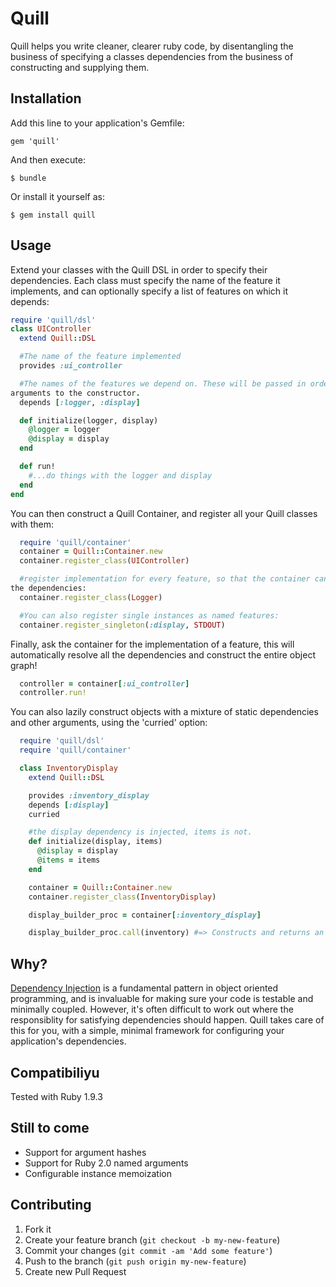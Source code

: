 # Quill

Quill helps you write cleaner, clearer ruby code, by disentangling the business
of specifying a classes dependencies from the business of constructing and
supplying them.

## Installation

Add this line to your application's Gemfile:

    gem 'quill'

And then execute:

    $ bundle

Or install it yourself as:

    $ gem install quill

## Usage

Extend your classes with the Quill DSL in order to specify their dependencies.
Each class must specify the name of the feature it implements, and can
optionally specify a list of features on which it depends:

```ruby
require 'quill/dsl'
class UIController
  extend Quill::DSL

  #The name of the feature implemented
  provides :ui_controller

  #The names of the features we depend on. These will be passed in order as
arguments to the constructor.
  depends [:logger, :display]

  def initialize(logger, display)
    @logger = logger
    @display = display
  end

  def run!
    #...do things with the logger and display
  end
end
```

You can then construct a Quill Container, and register all your Quill classes
with them:

```ruby
  require 'quill/container'
  container = Quill::Container.new
  container.register_class(UIController)

  #register implementation for every feature, so that the container can resolve
the dependencies:
  container.register_class(Logger)

  #You can also register single instances as named features:
  container.register_singleton(:display, STDOUT)

```

Finally, ask the container for the implementation of a feature, this will
automatically resolve all the dependencies and construct the entire object
graph!

```ruby
  controller = container[:ui_controller]
  controller.run!
```

You can also lazily construct objects with a mixture of static dependencies and
other arguments, using the 'curried' option:

```ruby
  require 'quill/dsl'
  require 'quill/container'

  class InventoryDisplay
    extend Quill::DSL

    provides :inventory_display
    depends [:display]
    curried

    #the display dependency is injected, items is not.
    def initialize(display, items)
      @display = display
      @items = items
    end

    container = Quill::Container.new
    container.register_class(InventoryDisplay)

    display_builder_proc = container[:inventory_display]

    display_builder_proc.call(inventory) #=> Constructs and returns an instance
```

## Why?
  [Dependency
Injection](https://speakerdeck.com/bestie/improve-your-ruby-code-with-dependency-injection) is a fundamental pattern in object oriented programming, and is invaluable for making sure your code is testable and minimally coupled. However, it's often difficult to work out where the responsiblity for satisfying dependencies should happen. Quill takes care of this for you, with a simple, minimal framework for configuring your application's dependencies.

## Compatibiliyu
  Tested with Ruby 1.9.3

## Still to come

  - Support for argument hashes
  - Support for Ruby 2.0 named arguments
  - Configurable instance memoization


## Contributing

1. Fork it
2. Create your feature branch (`git checkout -b my-new-feature`)
3. Commit your changes (`git commit -am 'Add some feature'`)
4. Push to the branch (`git push origin my-new-feature`)
5. Create new Pull Request
